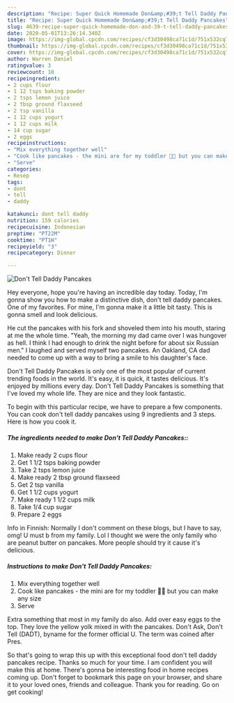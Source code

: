 ```yaml
---
description: "Recipe: Super Quick Homemade Don&amp;#39;t Tell Daddy Pancakes"
title: "Recipe: Super Quick Homemade Don&amp;#39;t Tell Daddy Pancakes"
slug: 4639-recipe-super-quick-homemade-don-and-39-t-tell-daddy-pancakes
date: 2020-05-01T13:26:14.340Z
image: https://img-global.cpcdn.com/recipes/cf3d30498ca71c1d/751x532cq70/dont-tell-daddy-pancakes-recipe-main-photo.jpg
thumbnail: https://img-global.cpcdn.com/recipes/cf3d30498ca71c1d/751x532cq70/dont-tell-daddy-pancakes-recipe-main-photo.jpg
cover: https://img-global.cpcdn.com/recipes/cf3d30498ca71c1d/751x532cq70/dont-tell-daddy-pancakes-recipe-main-photo.jpg
author: Warren Daniel
ratingvalue: 3
reviewcount: 10
recipeingredient:
- 2 cups flour
- 1 12 tsps baking powder
- 2 tsps lemon juice
- 2 tbsp ground flaxseed
- 2 tsp vanilla
- 1 12 cups yogurt
- 1 12 cups milk
- 14 cup sugar
- 2 eggs
recipeinstructions:
- "Mix everything together well"
- "Cook like pancakes - the mini are for my toddler 🤭😂 but you can make any size"
- "Serve"
categories:
- Resep
tags:
- dont
- tell
- daddy

katakunci: dont tell daddy
nutrition: 159 calories
recipecuisine: Indonesian
preptime: "PT22M"
cooktime: "PT1H"
recipeyield: "3"
recipecategory: Dinner

---
```



![Don&#39;t Tell Daddy Pancakes](https://img-global.cpcdn.com/recipes/cf3d30498ca71c1d/751x532cq70/dont-tell-daddy-pancakes-recipe-main-photo.jpg)

Hey everyone, hope you're having an incredible day today. Today, I'm gonna show you how to make a distinctive dish, don&#39;t tell daddy pancakes. One of my favorites. For mine, I'm gonna make it a little bit tasty. This is gonna smell and look delicious.

He cut the pancakes with his fork and shoveled them into his mouth, staring at me the whole time. &#34;Yeah, the morning my dad came over I was hungover as hell. I think I had enough to drink the night before for about six Russian men.&#34; I laughed and served myself two pancakes. An Oakland, CA dad needed to come up with a way to bring a smile to his daughter&#39;s face.

Don&#39;t Tell Daddy Pancakes is only one of the most popular of current trending foods in the world. It's easy, it is quick, it tastes delicious. It's enjoyed by millions every day. Don&#39;t Tell Daddy Pancakes is something that I've loved my whole life. They are nice and they look fantastic.


To begin with this particular recipe, we have to prepare a few components. You can cook don&#39;t tell daddy pancakes using 9 ingredients and 3 steps. Here is how you cook it.

##### The ingredients needed to make Don&#39;t Tell Daddy Pancakes::

1. Make ready 2 cups flour
1. Get 1 1/2 tsps baking powder
1. Take 2 tsps lemon juice
1. Make ready 2 tbsp ground flaxseed
1. Get 2 tsp vanilla
1. Get 1 1/2 cups yogurt
1. Make ready 1 1/2 cups milk
1. Take 1/4 cup sugar
1. Prepare 2 eggs


Info in Finnish: Normally I don&#39;t comment on these blogs, but I have to say, omg! U must b from my family. Lol I thought we were the only family who are peanut butter on pancakes. More people should try it cause it&#39;s delicious. 

##### Instructions to make Don&#39;t Tell Daddy Pancakes:

1. Mix everything together well
1. Cook like pancakes - the mini are for my toddler 🤭😂 but you can make any size
1. Serve


Extra something that most in my family do also. Add over easy eggs to the top. They love the yellow yolk mixed in with the pancakes. Don&#39;t Ask, Don&#39;t Tell (DADT), byname for the former official U. The term was coined after Pres. 

So that's going to wrap this up with this exceptional food don&#39;t tell daddy pancakes recipe. Thanks so much for your time. I am confident you will make this at home. There's gonna be interesting food in home recipes coming up. Don't forget to bookmark this page on your browser, and share it to your loved ones, friends and colleague. Thank you for reading. Go on get cooking!

